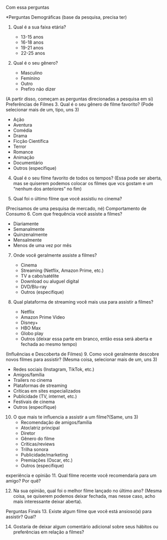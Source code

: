 Com essa perguntas

*Perguntas Demográficas
(base da pesquisa, precisa ter) 
1. Qual é a sua faixa etária?
   - 13-15 anos
   - 16-18 anos
   - 19-21 anos
   - 22-25 anos

2. Qual é o seu gênero?
   - Masculino
   - Feminino
   - Outro
   - Prefiro não dizer

(A partir disso, começam as perguntas direcionadas a pesquisa em si)
Preferências de Filmes
3. Qual é o seu gênero de filme favorito? (Pode selecionar mais de um, tipo, uns 3)
   - Ação
   - Aventura
   - Comédia
   - Drama
   - Ficção Científica
   - Terror
   - Romance
   - Animação
   - Documentário
   - Outros (especifique)

4. Qual é o seu filme favorito de todos os tempos?
(Essa pode ser aberta, mas se quiserem podemos colocar os filmes que vcs gostam e um “nenhum dos anteriores” no fim) 

5. Qual foi o último filme que você assistiu no cinema?

(Precisamos de uma pesquisa de mercado, né)
 Comportamento de Consumo
6. Com que frequência você assiste a filmes?
   - Diariamente
   - Semanalmente
   - Quinzenalmente
   - Mensalmente
   - Menos de uma vez por mês

7. Onde você geralmente assiste a filmes?
   - Cinema
   - Streaming (Netflix, Amazon Prime, etc.)
   - TV a cabo/satélite
   - Download ou aluguel digital
   - DVD/Blu-ray
   - Outros (especifique)

8. Qual plataforma de streaming você mais usa para assistir a filmes?
   - Netflix
   - Amazon Prime Video
   - Disney+
   - HBO Max
   - Globo play
   - Outros (deixar essa parte em branco, então essa será aberta e fechada ao mesmo tempo)

(Influências e Descoberta de Filmes)
9. Como você geralmente descobre novos filmes para assistir? (Mesma coisa, selecionar mais de um, uns 3)
   - Redes sociais (Instagram, TikTok, etc.)
   - Amigos/família
   - Trailers no cinema
   - Plataformas de streaming
   - Críticas em sites especializados
   - Publicidade (TV, internet, etc.)
   - Festivais de cinema
   - Outros (especifique)

10. O que mais te influencia a assistir a um filme?(Same, uns 3)
    - Recomendação de amigos/família
    - Ator/atriz principal
    - Diretor
    - Gênero do filme
    - Críticas/reviews
    - Trilha sonora
    - Publicidade/marketing
    - Premiações (Oscar, etc.)
    - Outros (especifique)

experiência e opinião
11. Qual filme recente você recomendaria para um amigo? Por quê?

12. Na sua opinião, qual foi o melhor filme lançado no último ano? 
(Mesma coisa, se quiserem podemos deixar fechada, mas nesse caso, acho mais interessante deixar aberta).

Perguntas Finais
13. Existe algum filme que você está ansioso(a) para assistir? Qual?

14. Gostaria de deixar algum comentário adicional sobre seus hábitos ou preferências em relação a filmes?
